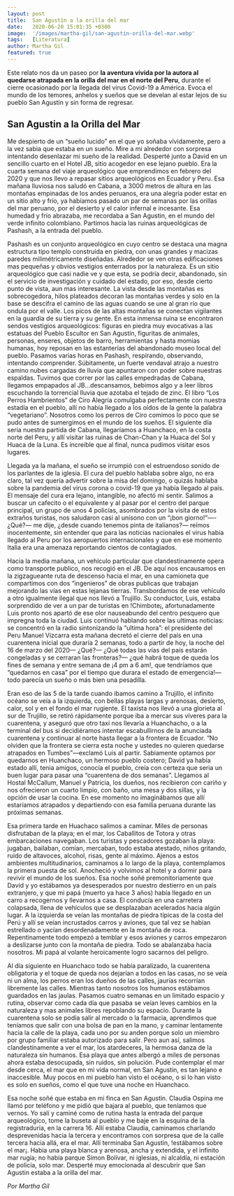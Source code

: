 ```yaml
---
layout: post
title:  San Agustín a la orilla del mar
date:   2020-06-20 15:01:35 +0300
image:  '/images/martha-gil/san-agustin-orilla-del-mar.webp'
tags:   [Literatura]
author: Martha Gil
featured: true
---
```

Este relato nos da un paseo por **la aventura vivida por la autora al quedarse atrapada en la orilla del mar en el norte del Peru**, durante el cierre ocasionado por la llegada del virus Covid-19 a América. Evoca el mundo de los temores, anhelos y sueños que se develan al estar lejos de su pueblo San Agustín y sin forma de regresar.

## San Agustin a la Orilla del Mar

Me despierto de un “sueño lucido” en el que yo soñaba vívidamente, pero a la vez sabia que estaba en un sueño. Mire a mi alrededor con sorpresa intentando desenlazar mi sueño de la realidad. Desperté junto a David en un sencillo cuarto en el Hotel JB, sitio acogedor en ese lejano  pueblo. Era la cuarta semana del viaje arqueológico que emprendimos en febrero del 2020 y que nos llevo a repasar sitios arqueológicos en Ecuador y Peru. Esa mañana lluviosa nos saludó en Cabana, a 3000 metros de altura en las montañas empinadas de los andes peruanos, era una alegría poder estar en un sitio alto y frío, ya habíamos pasado un par de semanas por las orillas del mar peruano, por el desierto y el calor infernal e incesante. Esa humedad y frío abrazaba, me recordaba a San Agustin, en el mundo del verde infinito colombiano. Partimos hacia las ruinas arqueológicas de Pashash, a la entrada del pueblo.

Pashash es un conjunto arqueológico en cuyo centro se destaca una magna estructura tipo templo construida en piedra, con unas grandes y macizas paredes milimétricamente diseñadas. Alrededor se ven otras edificaciones mas pequeñas y obvios vestigios enterrados por la naturaleza. Es un sitio arqueológico que casi nadie ve y que esta, se podría decir, abandonado, sin el servicio de investigación y cuidado del estado, por eso, desde cierto punto de vista, aun mas interesante. La vista desde las montañas es sobrecogedora, hilos plateados decoran las montañas verdes y solo en la base se descifra el camino de las aguas cuando se une al gran río que ondula por el valle. Los picos de las altas montañas se conectan vigilantes en la guardia de su tierra y su gente. En esta inmensa ruina se encontraron sendos vestigios arqueológicos: figuras en piedra muy evocativas a las estatuas del Pueblo Escultor en San Agustín, figuritas de animales, personas, enseres, objetos de barro, herramientas y hasta momias humanas, hoy reposan en las estanterías del abandonado museo local del pueblo. Pasamos varias horas en Pashash, respirando, observando, intentando comprender. Súbitamente, un fuerte vendaval atrajo a nuestro camino nubes cargadas de lluvia que apuntaron con poder sobre nuestras espaldas. Tuvimos que correr por las calles empedradas de Cabana, llegamos empapados al JB…descansamos, bebimos algo y a leer libros escuchando la torrencial lluvia que azotaba el tejado de zinc. El libro “Los Perros Hambrientos” de Ciro Alegría comulgaba perfectamente con nuestra estadía en el pueblo, allí no había llegado a los oídos de la gente la palabra “vegetariano”. Nosotros como los perros de Ciro comimos lo poco que se pudo antes de sumergimos en el mundo de los sueños. El siguiente día seria nuestra partida de Cabana, llegaríamos a Huanchaco, en la costa norte del Peru, y allí visitar las ruinas de Chan-Chan y la Huaca del Sol y Huaca de la Luna. Es increíble que al final, nunca pudimos visitar esos lugares.

Llegada ya la mañana, el sueño se irrumpió con el estruendoso sonido de los parlantes de la iglesia. El cura del pueblo hablaba sobre algo, no era claro, tal vez quería advertir sobre la misa del domingo, o quizás hablaba sobre la pandemia del virus corona o covid-19 que ya había llegado al país. El mensaje del cura era lejano, intangible, no afectó mi sentir. Salimos a buscar un cafecito o el equivalente y al pasar por el centro del parque principal, un grupo de unos 4 policías, asombrados por la visita de estos extraños turistas, nos saludaron casi al unísono con un “¡bon giorno!”—-¿Qué?— me dije, ¿desde cuando tenemos pinta de italianos?— reímos inocentemente, sin entender que para las noticias nacionales el virus había llegado al Peru por los aeropuertos internacionales y que en ese momento Italia era una amenaza reportando cientos de contagiados.

Hacia la media mañana, un vehículo particular que clandestinamente opera como transporte publico, nos recogió en el JB. De aquí nos encausamos en la zigzagueante ruta de descenso hacia el mar, en una camioneta que compartimos con dos “ingenieros” de obras publicas que trabajan mejorando las vías en estas lejanas tierras. Transbordamos de ese vehículo a otro igualmente ilegal que nos llevó a Trujillo. Su conductor, Luis, estaba sorprendido de ver a un par de turistas en !Chimbote¡, afortunadamente Luis pronto nos apartó de ese olor nauseabundo del centro pesquero que impregna toda la ciudad. Luis continuó hablando sobre las ultimas noticias: se concentró en la radio sintonizando la “ultima hora”: el presidente del Peru Manuel Vizcarra esta mañana decretó el cierre del país en una cuarentena inicial que duraría 2 semanas, todo a partir de hoy, la noche del 16 de marzo del 2020— ¿Qué?— ¿Qué todas las vías del país estarán congeladas y se cerraran las fronteras?— ¿qué habrá toque de queda los fines de semana y entre semana de ¡4 pm a 6 am!, que tendríamos que “quedarnos en casa” por el tiempo que durara el estado de emergencia!— todo parecía un sueño o más bien una pesadilla.

Eran eso de las 5 de la tarde cuando íbamos camino a Trujillo, el infinito océano se veía a la izquierda, con bellas playas largas y arenosas, desierto, calor, sol y en el fondo el mar rugiente. El taxista nos llevó a una glorieta al sur de Trujillo, se retiró rápidamente porque iba a mercar sus víveres para la cuarentena, y aseguró que otro taxi nos llevaría a Huanchacho, o a la terminal del bus si decidiéramos intentar escabullirnos de la anunciada cuarentena y continuar al norte hasta llegar a la frontera de Ecuador. “No olviden que la frontera se cierra esta noche y ustedes no quieren quedarse atrapados en Tumbes”—exclamó Luis al partir. Sabiamente optamos por quedarnos en Huanchaco, un hermoso pueblo costero; David ya había estado allí, tenia amigos, conocía el pueblo, creía con certeza que seria un buen lugar para pasar una “cuarentena de dos semanas”. Llegamos al Hostal McCallum, Manuel y Patricia, los dueños, nos recibieron con cariño y nos ofrecieron un cuarto limpio, con baño, una mesa y dos sillas, y la opción de usar la cocina. En ese momento no imaginábamos que allí estaríamos atrapados y departiendo con esa familia peruana durante las próximas semanas.

Esa primera tarde en Huachaco salimos a caminar. Miles de personas disfrutaban de la playa; en el mar, los Caballitos de Totora y otras embarcaciones navegaban. Los turistas y pescadores gozaban la playa: jugaban, bailaban, comían, mercaban, todo estaba atestado, niños gritando, ruido de altavoces, alcohol, risas, gente al máximo. Ajenos a estos ambientes multitudinarios, caminamos a lo largo de la playa, contemplamos la primera puesta de sol. Anocheció y volvimos al hotel y a dormir para revivir el mundo de los sueños. Esa noche soñé premonitoriamente que David y yo estábamos ya desesperados por nuestro destierro en un país extranjero, y que mi papá (muerto ya hace 3 años) había llegado en un carro a recogernos y llevarnos a casa. El conducía en una carretera colapsada, llena de vehículos que se desplazaban acelerados hacia algún lugar. A la izquierda se veían las montañas de piedra típicas de la costa del Perú y allí se veían incrustados carros y aviones, que tal vez se habían estrellado o yacían desordenadamente en la montaña de roca. Repentinamente todo empezó a temblar y esos aviones y carros empezaron a deslizarse junto con la montaña de piedra. Todo se abalanzaba hacia nosotros. Mi papá al volante heroicamente logro sacarnos del peligro.

Al día siguiente en Huanchaco todo se había paralizado, la cuarentena obligatoria y el toque de queda nos dejarían a todos en las casas, no se veía ni un alma, los perros eran los dueños de las calles, jaurías recorrían libremente las calles. Mientras tanto nosotros los humanos estábamos guardados en las jaulas. Pasamos cuatro semanas en un limitado espacio y rutina, observar como cada día que pasaba se veían leves cambios en la naturaleza y mas animales libres repoblando su espacio. Durante la cuarentena solo se podía salir al mercado o la farmacia, aprendimos que teníamos que salir con una bolsa de pan en la mano, y caminar lentamente hacia la calle de la playa, cada uno por su anden porque solo un miembro por grupo familiar estaba autorizado para salir. Pero aun así, salimos clandestinamente a ver el mar, los atardeceres, la hermosa danza de la naturaleza sin humanos. Esa playa que antes albergó a miles de personas ahora estaba desocupada, sin ruidos, sin polución. Pude contemplar el mar desde cerca, el mar que en mi vida normal, en San Agustin, es tan lejano e inaccesible. Muy pocos en mi pueblo han visto el océano, o si lo han visto es solo en sueños, como el que tuve una noche en Huanchaco.

Esa noche soñé que estaba en mi finca en San Agustin. Claudia Ospina me llamó por teléfono y me pidió que bajara al pueblo, que teníamos que vernos. Yo salí y caminé como de rutina hasta la entrada del parque arqueológico, tome la buseta al pueblo y me baje en la esquina de la registraduría, en la carrera 16. Allí estaba Claudia, caminamos charlando desprevenidas hacia la tercera y encontramos con sorpresa que de la calle tercera hacia allá, era el mar. Allí terminaba San Agustin, !estábamos sobre el mar¡. Había una playa blanca y arenosa, ancha y extendida, y el infinito mar rugía; no había parque Simon Bolívar, ni iglesias, ni alcaldía, ni estación de policía, solo mar. Desperté muy emocionada al descubrir que San Agustin estaba a la orilla del mar.


<cite>Por Martha Gil</cite>

